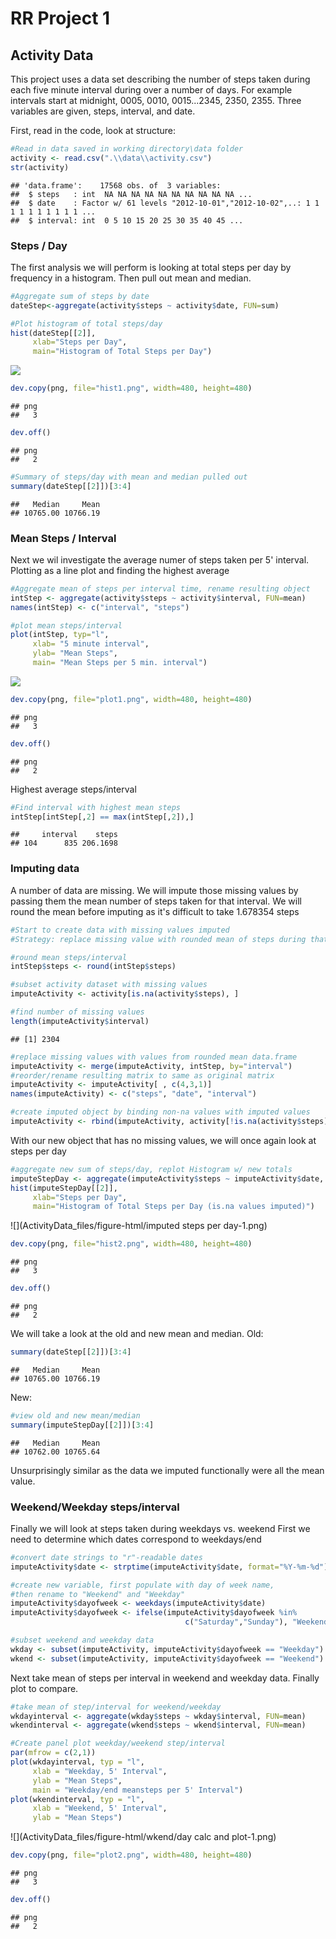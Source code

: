 # RR Project 1

## Activity Data
This project uses a data set describing the number of steps taken during each five
minute interval during over a number of days. For example intervals start at midnight,
0005, 0010, 0015...2345, 2350, 2355.
Three variables are given, steps, interval, and date.

First, read in the code, look at structure:

```r
#Read in data saved in working directory\data folder
activity <- read.csv(".\\data\\activity.csv")
str(activity)
```

```
## 'data.frame':	17568 obs. of  3 variables:
##  $ steps   : int  NA NA NA NA NA NA NA NA NA NA ...
##  $ date    : Factor w/ 61 levels "2012-10-01","2012-10-02",..: 1 1 1 1 1 1 1 1 1 1 ...
##  $ interval: int  0 5 10 15 20 25 30 35 40 45 ...
```
### Steps / Day
The first analysis we will perform is looking at total steps per day by frequency
in a histogram. Then pull out mean and median.

```r
#Aggregate sum of steps by date
dateStep<-aggregate(activity$steps ~ activity$date, FUN=sum)

#Plot histogram of total steps/day
hist(dateStep[[2]],
     xlab="Steps per Day",
     main="Histogram of Total Steps per Day")
```

![](ActivityData_files/figure-html/stepsbydate-1.png)<!-- -->

```r
dev.copy(png, file="hist1.png", width=480, height=480)
```

```
## png 
##   3
```

```r
dev.off()
```

```
## png 
##   2
```

```r
#Summary of steps/day with mean and median pulled out
summary(dateStep[[2]])[3:4]
```

```
##   Median     Mean 
## 10765.00 10766.19
```

### Mean Steps / Interval
Next we wil investigate the average numer of steps taken per 5' interval.
Plotting as a line plot and finding the highest average

```r
#Aggregate mean of steps per interval time, rename resulting object
intStep <- aggregate(activity$steps ~ activity$interval, FUN=mean)
names(intStep) <- c("interval", "steps")

#plot mean steps/interval
plot(intStep, typ="l",
     xlab= "5 minute interval",
     ylab= "Mean Steps",
     main= "Mean Steps per 5 min. interval")
```

![](ActivityData_files/figure-html/steps/interval-1.png)<!-- -->

```r
dev.copy(png, file="plot1.png", width=480, height=480)
```

```
## png 
##   3
```

```r
dev.off()
```

```
## png 
##   2
```

Highest average steps/interval

```r
#Find interval with highest mean steps
intStep[intStep[,2] == max(intStep[,2]),]
```

```
##     interval    steps
## 104      835 206.1698
```

### Imputing data
A number of data are missing. We will impute those missing values by passing them
the mean number of steps taken for that interval. We will round the mean before imputing as it's difficult to take 1.678354 steps


```r
#Start to create data with missing values imputed
#Strategy: replace missing value with rounded mean of steps during that interval

#round mean steps/interval 
intStep$steps <- round(intStep$steps)

#subset activity dataset with missing values
imputeActivity <- activity[is.na(activity$steps), ]

#find number of missing values
length(imputeActivity$interval)
```

```
## [1] 2304
```

```r
#replace missing values with values from rounded mean data.frame
imputeActivity <- merge(imputeActivity, intStep, by="interval")
#reorder/rename resulting matrix to same as original matrix
imputeActivity <- imputeActivity[ , c(4,3,1)]
names(imputeActivity) <- c("steps", "date", "interval")

#create imputed object by binding non-na values with imputed values
imputeActivity <- rbind(imputeActivity, activity[!is.na(activity$steps), ])
```

With our new object that has no missing values, we will once again look at steps per day

```r
#aggregate new sum of steps/day, replot Histogram w/ new totals
imputeStepDay <- aggregate(imputeActivity$steps ~ imputeActivity$date, FUN=sum)
hist(imputeStepDay[[2]],
     xlab="Steps per Day",
     main="Histogram of Total Steps per Day (is.na values imputed)")
```

![](ActivityData_files/figure-html/imputed steps per day-1.png)<!-- -->

```r
dev.copy(png, file="hist2.png", width=480, height=480)
```

```
## png 
##   3
```

```r
dev.off()
```

```
## png 
##   2
```

We will take a look at the old and new mean and median.
Old:

```r
summary(dateStep[[2]])[3:4]
```

```
##   Median     Mean 
## 10765.00 10766.19
```
New:

```r
#view old and new mean/median
summary(imputeStepDay[[2]])[3:4]
```

```
##   Median     Mean 
## 10762.00 10765.64
```

Unsurprisingly similar as the data we imputed functionally were all the mean value.

### Weekend/Weekday steps/interval
Finally we will look at steps taken during weekdays vs. weekend
First we need to determine which dates correspond to weekdays/end

```r
#convert date strings to "r"-readable dates
imputeActivity$date <- strptime(imputeActivity$date, format="%Y-%m-%d")

#create new variable, first populate with day of week name,
#then rename to "Weekend" and "Weekday"
imputeActivity$dayofweek <- weekdays(imputeActivity$date)
imputeActivity$dayofweek <- ifelse(imputeActivity$dayofweek %in% 
                                       c("Saturday","Sunday"), "Weekend", "Weekday")

#subset weekend and weekday data
wkday <- subset(imputeActivity, imputeActivity$dayofweek == "Weekday")
wkend <- subset(imputeActivity, imputeActivity$dayofweek == "Weekend")
```

Next take mean of steps per interval in weekend and weekday data. Finally plot to compare.

```r
#take mean of step/interval for weekend/weekday
wkdayinterval <- aggregate(wkday$steps ~ wkday$interval, FUN=mean)
wkendinterval <- aggregate(wkend$steps ~ wkend$interval, FUN=mean)

#Create panel plot weekday/weekend step/interval
par(mfrow = c(2,1))
plot(wkdayinterval, typ = "l",
     xlab = "Weekday, 5' Interval",
     ylab = "Mean Steps",
     main = "Weekday/end meansteps per 5' Interval")
plot(wkendinterval, typ = "l",
     xlab = "Weekend, 5' Interval",
     ylab = "Mean Steps")
```

![](ActivityData_files/figure-html/wkend/day calc and plot-1.png)<!-- -->

```r
dev.copy(png, file="plot2.png", width=480, height=480)
```

```
## png 
##   3
```

```r
dev.off()
```

```
## png 
##   2
```
